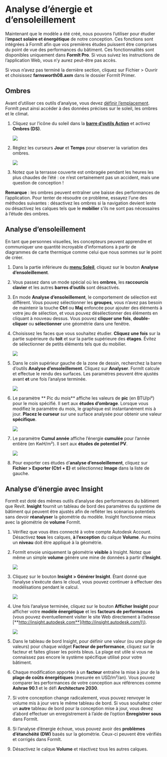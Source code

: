 # Analyse d’énergie et d’ensoleillement

Maintenant que le modèle a été créé, nous pouvons l’utiliser pour étudier l’**impact solaire et énergétique** de notre conception. Ces fonctions sont intégrées à FormIt afin que vos premières études puissent être comprises du point de vue des performances du bâtiment. Ces fonctionnalités sont disponibles uniquement dans **FormIt Pro**. Si vous suivez les instructions de l’application Web, vous n’y aurez peut-être pas accès.

Si vous n’avez pas terminé la dernière section, cliquez sur Fichier > Ouvrir et choisissez **farnsworth08.axm** dans le dossier FormIt Primer.

## Ombres

Avant d’utiliser ces outils d’analyse, vous devez [définir l’emplacement](). FormIt peut ainsi accéder à des données précises sur le soleil, les ombres et le climat.

1. Cliquez sur l’icône du soleil dans la [**barre d’outils Action**](../../formit-introduction/tool-bars.md) et activez **Ombres \(DS\)**.

   ![](../../.gitbook/assets/3bdf0e2a-0ad4-4aac-b6fc-5e789643b0d6.png)

2. Réglez les curseurs **Jour** et **Temps** pour observer la variation des ombres.

   ![](../../.gitbook/assets/upperterracesketch_32.png)

3. Notez que la terrasse couverte est ombragée pendant les heures les plus chaudes de l’été : ce n’est certainement pas un accident, mais une question de conception !

**Remarque** : les ombres peuvent entraîner une baisse des performances de l’application. Pour tenter de résoudre ce problème, essayez l’une des méthodes suivantes : désactivez les ombres si la navigation devient lente ou désactivez les calques tels que le **mobilier** s’ils ne sont pas nécessaires à l’étude des ombres.

## Analyse d’ensoleillement

En tant que personnes visuelles, les concepteurs peuvent apprendre et communiquer une quantité incroyable d’informations à partir de diagrammes de carte thermique comme celui que nous sommes sur le point de créer.

1. Dans la partie inférieure du [**menu Soleil**](../../formit-introduction/tool-bars.md), cliquez sur le bouton **Analyse d’ensoleillement**.
2. Vous passez dans un mode spécial où les **ombres**, les **raccourcis clavier** et les autres **barres d’outils** sont désactivés.
3. En mode **Analyse d’ensoleillement**, le comportement de sélection est différent. Vous pouvez sélectionner les **groupes**, vous n’avez pas besoin de maintenir la touche **Ctrl** ou **Maj** enfoncée pour ajouter des éléments à votre jeu de sélection, et vous pouvez désélectionner des éléments en cliquant à nouveau dessus. Vous pouvez **cliquer une fois**, **double-cliquer** ou **sélectionner** une géométrie dans une fenêtre.
4. Choisissez les faces que vous souhaitez étudier. **Cliquez une fois** sur la partie supérieure du **toit** et sur la partie supérieure des **étages**. Évitez de sélectionner de petits éléments tels que du mobilier.

   ![](../../.gitbook/assets/upperterracesketch_33.png)

5. Dans le coin supérieur gauche de la zone de dessin, recherchez la barre d’outils **Analyse d’ensoleillement**. Cliquez sur **Analyser**. FormIt calcule et effectue le rendu des surfaces. Les paramètres peuvent être ajustés avant **et** une fois l’analyse terminée.

   ![](../../.gitbook/assets/solaranalysis.png)

6. Le paramètre **
   Pic du mois** affiche les valeurs de **pic** \(en BTU/pi²\) pour le mois spécifié. Il sert aux **études d’ombrage**. Lorsque vous modifiez le paramètre du mois, le graphique est instantanément mis à jour. **Placez le curseur** sur une surface analysée pour obtenir une valeur **spécifique**.

   ![](../../.gitbook/assets/460060a0-ea3b-4095-af45-40045811be22.png)

7. Le paramètre **Cumul année** affiche l’énergie **cumulée** pour l’année entière \(en KwH/m²\). Il sert aux **études de potentiel PV**.

   ![](../../.gitbook/assets/a9f61dfb-dfc9-4751-b145-b131a69c53cf.png)

8. Pour exporter ces études d’**analyse d’ensoleillement**, cliquez sur **Fichier > Exporter \(Ctrl + E\)** et sélectionnez **Image** dans la liste de gauche.

## Analyse d’énergie avec Insight

FormIt est doté des mêmes outils d’analyse des performances du bâtiment que Revit. **Insight** fournit un tableau de bord des paramètres du système de bâtiment qui peuvent être ajustés afin de refléter les scénarios potentiels sans devoir **réanalyser** la géométrie du modèle. Insight fonctionne mieux avec la géométrie de **volume** FormIt.

1. Vérifiez que vous êtes connecté à votre compte Autodesk Account. Désactivez **tous** les calques, **à l’exception** du calque **Volume**. Au moins un **niveau** doit être appliqué à la géométrie.
2. FormIt envoie uniquement la géométrie **visible** à Insight. Notez que même un simple **volume** génère une mine de données à partir d’**Insight**.

   ![](../../.gitbook/assets/energymassing.png)

3. Cliquez sur le bouton **Insight > Générer Insight**. Étant donné que l’analyse s’exécute dans le cloud, vous pouvez continuer à effectuer des modélisations pendant le calcul.

   ![](../../.gitbook/assets/energymenu.png)

4. Une fois l’analyse terminée, cliquez sur le bouton **Afficher Insight** pour afficher votre **modèle énergétique** et les **facteurs de performances** (vous pouvez éventuellement visiter le site Web directement à l’adresse [**http://insight.autodesk.com**](http://insight.autodesk.com/)\).

   ![](../../.gitbook/assets/energydashboard.png)

5. Dans le tableau de bord Insight, pour définir une valeur \(ou une plage de valeurs\) pour chaque widget **Facteur de performance**, cliquez sur le facteur et faites glisser les points bleus. La plage est utile si vous ne connaissez pas encore le système spécifique utilisé pour votre bâtiment.
6. Chaque modification apportée à un **facteur** entraîne la mise à jour de la **plage de coûts énergétiques** (mesurée en USD/m²/an\). Vous pouvez comparer les performances de votre conception aux références comme **Ashrae 90.1** et le défi **Architecture 2030**.
7. Si votre conception change radicalement, vous pouvez renvoyer le volume mis à jour vers le même tableau de bord. Si vous souhaitez créer un **autre** tableau de bord pour la conception mise à jour, vous devez d’abord effectuer un enregistrement à l’aide de l’option **Enregistrer sous** dans FormIt.
8. Si l’analyse d’énergie échoue, vous pouvez avoir des **problèmes d’étanchéité \(DW\)** basés sur la géométrie. Ceux-ci peuvent être vérifiés et corrigés dans FormIt.
9. Désactivez le calque **Volume** et réactivez tous les autres calques.

